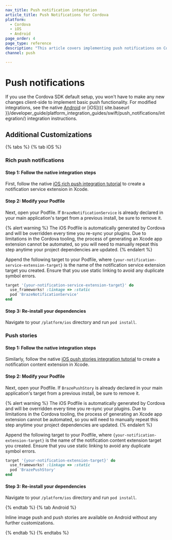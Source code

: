 ```yaml
---
nav_title: Push notification integration
article_title: Push Notifications for Cordova
platform:
  - Cordova
  - iOS
  - Android
page_order: 4
page_type: reference
description: "This article covers implementing push notifications on Cordova."
channel: push

---
```


# Push notifications

If you use the Cordova SDK default setup, you won't have to make any new changes client-side to implement basic push functionality. For modified integrations, see the native [Android]({{site.baseurl}}/developer_guide/platform_integration_guides/android/push_notifications/integration/standard_integration/) or [iOS]({{ site.baseurl }}/developer_guide/platform_integration_guides/swift/push_notifications/integration/) integration instructions.

## Additional Customizations

{% tabs %}
{% tab iOS %}

### Rich push notifications

#### Step 1: Follow the native integration steps

First, follow the native [iOS rich push integration tutorial](https://braze-inc.github.io/braze-swift-sdk/tutorials/braze/b2-rich-push-notifications) to create a notification service extension in Xcode.

#### Step 2: Modify your Podfile

Next, open your Podfile. If `BrazeNotificationService` is already declared in your main application's target from a previous install, be sure to remove it.

{% alert warning %}
The iOS Podfile is automatically generated by Cordova and will be overridden every time you re-sync your plugins. Due to limitations in the Cordova tooling, the process of generating an Xcode app extension cannot be automated, so you will need to manually repeat this step anytime your project dependencies are updated.
{% endalert %}

Append the following target to your Podfile, where `{your-notification-service-extension-target}` is the name of the notification service extension target you created. Ensure that you use static linking to avoid any duplicate symbol errors.

```ruby
target '{your-notification-service-extension-target}' do
  use_frameworks! :linkage => :static
  pod 'BrazeNotificationService'
end
```

#### Step 3: Re-install your dependencies

Navigate to your `/platform/ios` directory and run `pod install`.

### Push stories

#### Step 1: Follow the native integration steps

Similarly, follow the native [iOS push stories integration tutorial](https://braze-inc.github.io/braze-swift-sdk/tutorials/braze/b3-push-stories) to create a notification content extension in Xcode.

#### Step 2: Modify your Podfile

Next, open your Podfile. If `BrazePushStory` is already declared in your main application's target from a previous install, be sure to remove it.

{% alert warning %}
The iOS Podfile is automatically generated by Cordova and will be overridden every time you re-sync your plugins. Due to limitations in the Cordova tooling, the process of generating an Xcode app extension cannot be automated, so you will need to manually repeat this step anytime your project dependencies are updated.
{% endalert %}

Append the following target to your Podfile, where `{your-notification-extension-target}` is the name of the notification content extension target you created. Ensure that you use static linking to avoid any duplicate symbol errors.

```ruby
target '{your-notification-extension-target}' do
  use_frameworks! :linkage => :static
  pod 'BrazePushStory'
end
```

#### Step 3: Re-install your dependencies

Navigate to your `/platform/ios` directory and run `pod install`.

{% endtab %}
{% tab Android %}

Inline image push and push stories are available on Android without any further customizations.

{% endtab %}
{% endtabs %}
